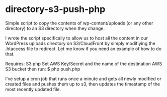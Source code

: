 directory-s3-push-php
=======================

Simple script to copy the contents of wp-content/uploads (or any other directory) to an S3 directory when they change.

I wrote the script specifically to allow us to host all the content in our WordPress uploads directory on S3/CloudFront by simply modifiying the .htaccess file to redirect. Let me know if you need an example of how to do that.

Requires: S3.php
Set AWS Key/Secret and the name of the destination AWS S3 bucket then run:
$ php push.php

I've setup a cron job that runs once a minute and gets all newly modified or created files and pushes them up to s3, then updates the timestamp of the most recently updated file.
